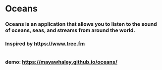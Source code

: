 # Oceans

### Oceans is an application that allows you to listen to the sound of oceans, seas, and streams from around the world.

### Inspired by https://www.tree.fm

#

### demo: https://mayawhaley.github.io/oceans/ ###
